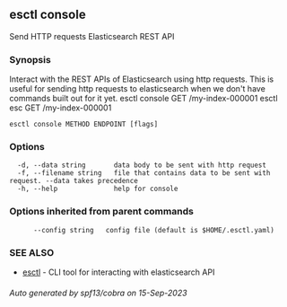 ## esctl console

Send HTTP requests Elasticsearch REST API

### Synopsis

Interact with the REST APIs of Elasticsearch using http requests. This is useful for sending http requests to elasticsearch when we don't have commands built out for it yet.
esctl console GET /my-index-000001
esctl esc GET /my-index-000001


```
esctl console METHOD ENDPOINT [flags]
```

### Options

```
  -d, --data string       data body to be sent with http request
  -f, --filename string   file that contains data to be sent with request. --data takes precedence
  -h, --help              help for console
```

### Options inherited from parent commands

```
      --config string   config file (default is $HOME/.esctl.yaml)
```

### SEE ALSO

* [esctl](esctl.md)	 - CLI tool for interacting with elasticsearch API

###### Auto generated by spf13/cobra on 15-Sep-2023
